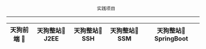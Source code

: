                                      实践项目
-----------------------------------------------------------------------------------------    
天狗前端 🐶 | 天狗整站🐶 J2EE |天狗整站🐶 SSH | 天狗整站🐶 SSM  | 天狗整站🐶 SpringBoot|
------------ | -------------|----------- |---------- | -----------------|
